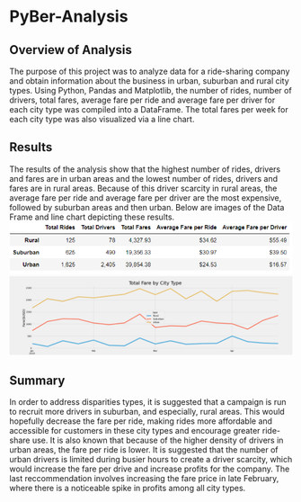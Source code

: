 # PyBer-Analysis

## Overview of Analysis
The purpose of this project was to analyze data for a ride-sharing company and obtain information about the business in urban, suburban and rural city types. Using Python, Pandas and Matplotlib, the number of rides, number of drivers, total fares, average fare per ride and average fare per driver for each city type was compiled into a DataFrame. The total fares per week for each city type was also visualized via a line chart. 

## Results
The results of the analysis show that the highest number of rides, drivers and fares are in urban areas and the lowest number of rides, drivers and fares are in rural areas. Because of this driver scarcity in rural areas, the average fare per ride and average fare per driver are the most expensive, followed by suburban areas and then urban. Below are images of the Data Frame and line chart depicting these results. 
![PyBer_summary](https://github.com/mayamtims/PyBer-Analysis/blob/main/Analysis/pyber_summary_df.png)
![PyBer_plot](https://github.com/mayamtims/PyBer-Analysis/blob/main/Analysis/PyBer_fare_summary.png)

## Summary
In order to address disparities types, it is suggested that a campaign is run to recruit more drivers in suburban, and especially, rural areas. This would hopefully decrease the fare per ride, making rides more affordable and accessible for customers in these city types and encourage greater ride-share use. It is also known that because of the higher density of drivers in urban areas, the fare per ride is lower. It is suggested that the number of urban drivers is limited during busier hours to create a driver scarcity, which would increase the fare per drive and increase profits for the company. The last reccommendation involves increasing the fare price in late February, where there is a noticeable spike in profits among all city types. 
